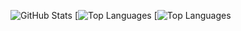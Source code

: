 ![GitHub Stats](https://github-readme-stats.vercel.app/api?username=nolanplatt&count_private=true&show_icons=true&theme=tokyonight)
[![Top Languages](https://github-readme-stats.vercel.app/api/top-langs/?username=nolanplatt&langs_count=4&layout=compact)
[![Top Languages](https://github-readme-stats.vercel.app/api/top-langs/?username=nolanplatt&exclude_repo=BeatTheAI)


